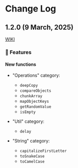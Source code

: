 # Change Log

## 1.2.0 (9 March, 2025)

[WIKI](https://github.com/or-temka/shegit/wiki/Changelog#v120)

### 🚀 Features

#### New functions

- "Operations" category:

  - `deepCopy`
  - `compareObjects`
  - `chunkArray`
  - `mapObjectKeys`
  - `getRandomValue`
  - `isEmpty`

- "Util" category:

  - `delay`

- "String" category:

  - `capitalizeFirstLetter`
  - `toSnakeCase`
  - `toCamelCase`
